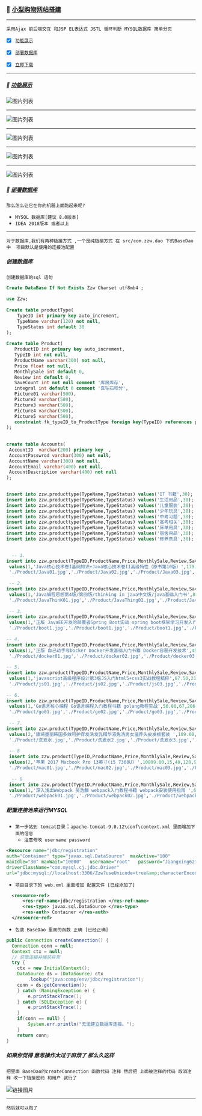 ### :triangular_flag_on_post: [小型购物网站搭建](#top)  <b id="top"></b>

-----
`采用Ajax 前后端交互 和JSP EL表达式 JSTL 循环判断 MYSQL数据库 简单分页`

- [x] [`功能展示`](#show)
- [x] [`部署数据库`](#sql)
- [x] [`立即下载`](https://github.com/kickgod/Rear-End/blob/master/Java/JavaJSP/Jsp-Loading.zip)



----
##### :triangular_flag_on_post: [功能展示](#top) <b id="show"></b>


![图片列表](/Image/shopIndex.png)

----

![图片列表](/Image/shopDetail.png)

-----

![图片列表](/Image/shopCart.png)

-----

![图片列表](/Image/ShopPage.png)

----

![图片列表](/Image/shopLogin.png)

##### :triangular_flag_on_post: [部署数据库](#top) <b id="sql"></b>
`那么怎么让它在你的机器上面跑起来呢?`
* `MYSQL 数据库[建议 8.0版本]`
* `IDEA 2018版本 或者以上`

-----
`对于数据库,我们有两种链接方式 ,一个是纯链接方式 在 src/com.zzw.dao 下的BaseDao 中  项目默认是使用的连接池配置 `

##### 创建数据库
`创建数据库的sql 语句`

```sql
Create DataBase If Not Exists Zzw Charset utf8mb4 ; 

use Zzw;
 
Create table productType(
	TypeID int primary key auto_increment,
    TypeName varchar(120) not null,
    TypeStatus int default 30
);
 
Create table Product(
   ProductID int primary key auto_increment,
   TypeID int not null,
   ProductName varchar(300) not null,
   Price float not null,
   MonthlySale int default 0,
   Review int default 0,
   SaveCount int not null comment '库房库存',
   integral int default 0 comment '真钻石积分',
   Picture01 varchar(500),
   Picture2 varchar(500),
   Picture3 varchar(500),
   Picture4 varchar(500),
   Picture5 varchar(500),
   constraint fk_typeID_to_ProductType foreign key(TypeID) references productType(TypeID)
);
  
  
create table Accounts(
 AccountID  varchar(200) primary key  ,
 AccountPasswrod varchar(300) not null,
 AccountName varchar(300) not null,
 AccountEmail varchar(400) not null,
 AccountDescription varchar(400) not null
);

 
insert into zzw.producttype(TypeName,TypeStatus) values('IT 书籍',30);
insert into zzw.producttype(TypeName,TypeStatus) values('生活用品',30);
insert into zzw.producttype(TypeName,TypeStatus) values('儿童服装',30);
insert into zzw.producttype(TypeName,TypeStatus) values('少年玩具',30);
insert into zzw.producttype(TypeName,TypeStatus) values('中考习题',30);
insert into zzw.producttype(TypeName,TypeStatus) values('高考相关',30);
insert into zzw.producttype(TypeName,TypeStatus) values('床单用具',30);
insert into zzw.producttype(TypeName,TypeStatus) values('宿舍用品',30);
insert into zzw.producttype(TypeName,TypeStatus) values('修养茶具',30);

 
  -- 1.
insert into zzw.product(TypeID,ProductName,Price,MonthlySale,Review,SaveCount,integral,Picture01,Picture2,Picture3,Picture4,Picture5) 
 values(1,'Java核心技术卷I基础知识+Java核心技术卷II高级特性（原书第10版）',179.3,473,172,75,15,
 './Product/Java01.jpg','./Product/Java02.jpg','./Product/Java03.jpg','./Product/Java04.jpg','./Product/Java05.jpg');
 
 -- 2.
insert into zzw.product(TypeID,ProductName,Price,MonthlySale,Review,SaveCount,integral,Picture01,Picture2,Picture3,Picture4,Picture5) 
 values(1,'Java编程思想第4版/第四版/thinking in java中文版/java基础入门书',86.4,155,4171,45,5,
 './Product/JavaThinK01.jpg','./Product/JavaThing02.jpg','./Product/JavaThing03	.jpg','./Product/JavaThing04.jpg','./Product/JavaThing05.jpg');
 
 -- 3.
insert into zzw.product(TypeID,ProductName,Price,MonthlySale,Review,SaveCount,integral,Picture01,Picture2,Picture3,Picture4,Picture5) 
 values(1,'正版 JavaEE开发的颠覆者Spring Boot实战 spring boot框架学习开发入门教程',89.00,75,191,90,10,
 './Product/boot1.jpg','./Product/boot1.jpg','./Product/boot1.jpg','./Product/boot1.jpg','./Product/boot1.jpg');
 
-- 4. 
insert into zzw.product(TypeID,ProductName,Price,MonthlySale,Review,SaveCount,integral,Picture01,Picture2,Picture3,Picture4,Picture5) 
 values(1,'正版 自己动手写Docker Docker开发基础入门书籍 Docker容器开发技术',45.80,780,172,62,5,
 './Product/docker01.jpg','./Product/docker02.jpg','./Product/docker03.jpg','./Product/docker04.jpg','./Product/docker05.jpg');
 
-- 5.
insert into zzw.product(TypeID,ProductName,Price,MonthlySale,Review,SaveCount,integral,Picture01,Picture2,Picture3,Picture4,Picture5) 
 values(1,'javascript高级程序设计第3版JS入门html5+css3实战教程精粹',67.50,210,206,20,8,
 './Product/js01.jpg','./Product/js02.jpg','./Product/js03.jpg','./Product/js04.jpg','./Product/js05.jpg');
 
-- 6.
insert into zzw.product(TypeID,ProductName,Price,MonthlySale,Review,SaveCount,integral,Picture01,Picture2,Picture3,Picture4,Picture5) 
 values(1,'Go语言核心编程 Go语言编程入门教程书籍 golang教程实战',56.80,67,206,120,10,
 './Product/go01.jpg','./Product/go02.jpg','./Product/go03.jpg','./Product/go04.jpg','./Product/go05.jpg');
 
 -- 7.
insert into zzw.product(TypeID,ProductName,Price,MonthlySale,Review,SaveCount,integral,Picture01,Picture2,Picture3,Picture4,Picture5) 
 values(2,'康绮墨丽韩国多效呵护育发洗发乳精华液免洗男女滋养头皮发根套装 ',109.00,75,216,155,25,
 './Product/洗发水.jpg','./Product/洗发水2.jpg','./Product/洗发水3.jpg','./Product/洗发水4.jpg','./Product/洗发水5.jpg');
 
 -- 8
 insert into zzw.product(TypeID,ProductName,Price,MonthlySale,Review,SaveCount,integral,Picture01,Picture2,Picture3,Picture4,Picture5) 
 values(2,'苹果 2017 Macbook Pro 13英寸(i5 7360U) ',10899.00,15,40,120,900,
 './Product/mac01.jpg','./Product/mac02.jpg','./Product/mac03.jpg','./Product/mac04.jpg','./Product/mac05.jpg');
 
  -- 8
 insert into zzw.product(TypeID,ProductName,Price,MonthlySale,Review,SaveCount,integral,Picture01,Picture2,Picture3,Picture4,Picture5) 
 values(1,'深入浅出Webpack 吴浩麟 webpack入门教程书籍 webpack安装使用指南 ',61.60,8,23,1000,30,
 './Product/webpack01.jpg','./Product/webpack02.jpg','./Product/webpack03.jpg','./Product/webpack04.jpg','./Product/webpack05.jpg');

```

##### 配置连接池来运行MYSQL
* `第一步站到 tomcat目录`：`apache-tomcat-9.0.12\conf\context.xml 里面增加下面的信息`
   * `注意修改 username password `
```xml
<Resource name="jdbc/registration" 
auth="Container" type="javax.sql.DataSource"  maxActive="100"  
maxIdle="30" maxWait="10000"   username="root"   password="Jiangxing627" 
driverClassName="com.mysql.cj.jdbc.Driver"    
url="jdbc:mysql://localhost:3306/Zzw?useUnicode=true&amp;characterEncoding=utf-8&amp;serverTimezone=UTC"/>
```
* `项目目录下的 web.xml 里面增加 配置文件 [已经添加了]`
```xml
  <resource-ref>
      <res-ref-name>jdbc/registration </res-ref-name>
      <res-type> javax.sql.DataSource </res-type>
      <res-auth> Container </res-auth>
  </resource-ref>
```
* `包装 BaseDao 里面的函数 正确 [已经正确]`
```java
public Connection createConnection() {
  Connection conn = null;
  Context ctx = null;
  // 获取连接并捕获异常
  try {
    ctx = new InitialContext();
    DataSource ds = (DataSource) ctx
		.lookup("java:comp/env/jdbc/registration");
    conn = ds.getConnection();
	} catch (NamingException e) {
		e.printStackTrace();
	} catch (SQLException e) {
		e.printStackTrace();
	}
	if(conn == null) {
		System.err.println("无法建立数据库连接。");
	}
	return conn;
}
```

##### 如果你觉得 意思操作太过于麻烦了 那么久这样
`把里面 BaseDao的createConnection 函数代码 注释 然后把 上面被注释的代码 取消注释 改一下链接密码 和用户 就行了`

![链接图片](/Image/shopconnect.png)



----
`然后就可以跑了`












